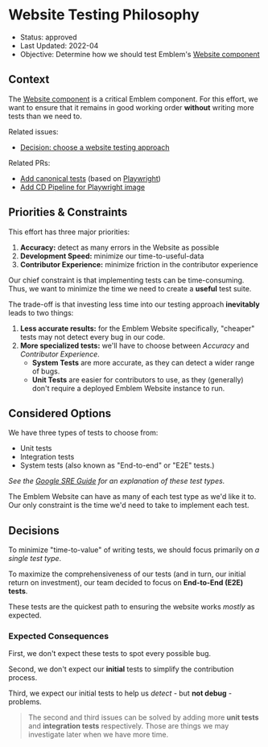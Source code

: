 # Website Testing Philosophy

 - Status: approved
 - Last Updated: 2022-04
 - Objective: Determine how we should test Emblem's [Website component](/website)

## Context
The [Website component](/website) is a critical Emblem component. For this effort, we want to ensure that it remains in good working order **without** writing more tests than we need to.

Related issues:
- [Decision: choose a website testing approach](https://github.com/GoogleCloudPlatform/emblem/issues/307)

Related PRs:
- [Add canonical tests](https://github.com/GoogleCloudPlatform/emblem/issues/342) (based on [Playwright](https://playwright.dev))
- [Add CD Pipeline for Playwright image](https://github.com/GoogleCloudPlatform/emblem/issues/361)

## Priorities & Constraints

This effort has three major priorities:

1. **Accuracy:** detect as many errors in the Website as possible
2. **Development Speed:** minimize our time-to-useful-data
3. **Contributor Experience:** minimize friction in the contributor experience

Our chief constraint is that implementing tests can be time-consuming. Thus, we want to minimize the time we need to create a **useful** test suite.

The trade-off is that investing less time into our testing approach **inevitably** leads to two things:
1. **Less accurate results:** for the Emblem Website specifically, "cheaper" tests may not detect every bug in our code.
2. **More specialized tests:** we'll have to choose between _Accuracy_ and _Contributor Experience_.
    - **System Tests** are more accurate, as they can detect a wider range of bugs.
    - **Unit Tests** are easier for contributors to use, as they (generally) don't require a deployed Emblem Website instance to run.

## Considered Options

We have three types of tests to choose from:
- Unit tests
- Integration tests
- System tests (also known as "End-to-end" or "E2E" tests.)

_See the [Google SRE Guide](https://sre.google/sre-book/testing-reliability/#fig_testing_hierarchy) for an explanation of these test types._

The Emblem Website can have as many of each test type as we'd like it to. Our only constraint is the time we'd need to take to implement each test.

## Decisions

To minimize "time-to-value" of writing tests, we should focus primarily on _a single test type_.

To maximize the comprehensiveness of our tests (and in turn, our initial return on investment), our team decided to focus on **End-to-End (E2E) tests**.

These tests are the quickest path to ensuring the website works _mostly_ as expected.

### Expected Consequences

First, we don't expect these tests to spot every possible bug.

Second, we don't expect our **initial** tests to simplify the contribution process.

Third, we expect our initial tests to help us _detect_ - but **not debug** - problems.

> The second and third issues can be solved by adding more **unit tests** and **integration tests** respectively. Those are things we may investigate later when we have more time.
